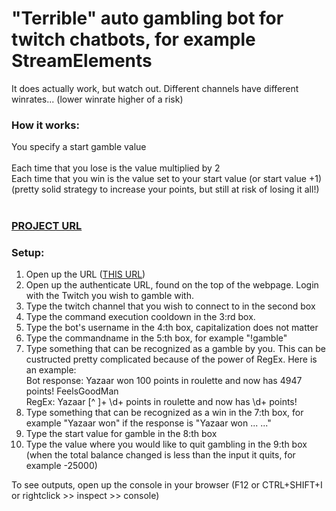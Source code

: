 <h1>"Terrible" auto gambling bot for twitch chatbots, for example StreamElements</h1>
It does actually work, but watch out. Different channels have different winrates... (lower winrate higher of a risk)
<h3>How it works:</h3>
You specify a start gamble value<br><br>
Each time that you lose is the value multiplied by 2<br>
Each time that you win is the value set to your start value (or start value +1)<br>
(pretty solid strategy to increase your points, but still at risk of losing it all!)
<br><br>
<h3><a href="https://yazaar.github.io/Twitch-Auto-Gamble-Bot/">PROJECT URL</a></h3>
<h3>Setup:</h3>
<ol>
  <li>Open up the URL (<a href="https://yazaar.github.io/Twitch-Auto-Gamble-Bot/">THIS URL</a>)</li>
  <li>Open up the authenticate URL, found on the top of the webpage. Login with the Twitch you wish to gamble with.</li>
  <li>Type the twitch channel that you wish to connect to in the second box</li>
  <li>Type the command execution cooldown in the 3:rd box.</li>
  <li>Type the bot's username in the 4:th box, capitalization does not matter</li>
  <li>Type the commandname in the 5:th box, for example "!gamble"</li>
  <li>Type something that can be recognized as a gamble by you. This can be custructed pretty complicated because of the power of RegEx. Here is an example:<br>Bot response: Yazaar won 100 points in roulette and now has 4947 points!  FeelsGoodMan<br>RegEx: Yazaar [^ ]+ \d+ points in roulette and now has \d+ points!</li>
  <li>Type something that can be recognized as a win in the 7:th box, for example "Yazaar won" if the response is "Yazaar won ... ..."</li>
  <li>Type the start value for gamble in the 8:th box</li>
  <li>Type the value where you would like to quit gambling in the 9:th box (when the total balance changed is less than the input it quits, for example -25000)</li>
</ol>
To see outputs, open up the console in your browser (F12 or CTRL+SHIFT+I or rightclick >> inspect >> console)
